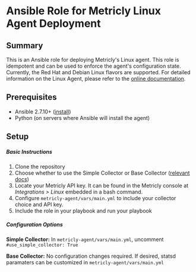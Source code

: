 # Ansible Role for Metricly Linux Agent Deployment
## Summary
This is an Ansible role for deploying Metricly's Linux agent.  This role is idempotent and can be used to enforce the agent's configuration state.  Currently, the Red Hat and Debian Linux flavors are supported.
For detailed information on the Linux Agent, please refer to the [online documentation](https://docs.metricly.com/integrations/agents/linux-agent/).

## Prerequisites
- Ansible 2.7.10+ ([install](https://docs.ansible.com/ansible/latest/installation_guide/intro_installation.html))
- Python (on servers where Ansible will install the agent)

## Setup
##### Basic Instructions
1. Clone the repository
2. Choose whether to use the Simple Collector or Base Collector  ([relevant docs](https://docs.metricly.com/integrations/agents/linux-agent/linux-collectors/))
3. Locate your Metricly API key.  It can be found in the Metricly console at *Integrations > Linux* embedded in a bash command.
3. Configure `metricly-agent/vars/main.yml` to include your collector choice and API key.
4. Include the role in your playbook and run your playbook

##### Configuration Options
**Simple Collector:**
In `metricly-agent/vars/main.yml`, uncomment `#use_simple_collector: True`

**Base Collector:**
No configuration changes required.
If desired, statsd paramaters can be customized in  `metricly-agent/vars/main.yml`
